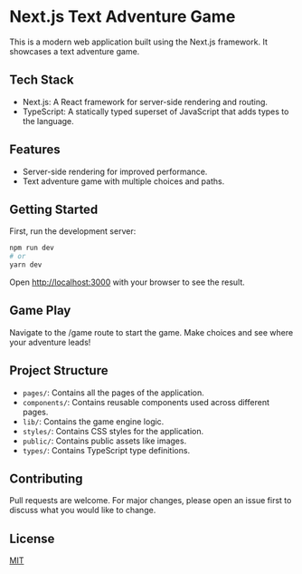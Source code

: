 # Next.js Text Adventure Game

This is a modern web application built using the Next.js framework. It showcases a text adventure game.

## Tech Stack

- Next.js: A React framework for server-side rendering and routing.
- TypeScript: A statically typed superset of JavaScript that adds types to the language.

## Features

- Server-side rendering for improved performance.
- Text adventure game with multiple choices and paths.

## Getting Started

First, run the development server:

```bash
npm run dev
# or
yarn dev
```

Open [http://localhost:3000](http://localhost:3000) with your browser to see the result.

## Game Play

Navigate to the /game route to start the game. Make choices and see where your adventure leads!

## Project Structure

- `pages/`: Contains all the pages of the application.
- `components/`: Contains reusable components used across different pages.
- `lib/`: Contains the game engine logic.
- `styles/`: Contains CSS styles for the application.
- `public/`: Contains public assets like images.
- `types/`: Contains TypeScript type definitions.

## Contributing

Pull requests are welcome. For major changes, please open an issue first to discuss what you would like to change.

## License

[MIT](https://choosealicense.com/licenses/mit/)